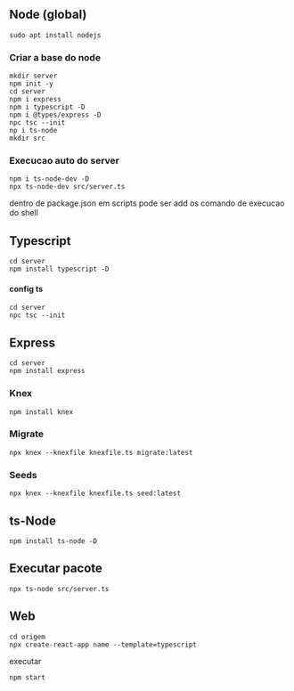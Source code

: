 ## Node (global)

~~~shell
sudo apt install nodejs
~~~

### Criar a base do node

~~~shell
mkdir server
npm init -y
cd server
npm i express
npm i typescript -D
npm i @types/express -D
npc tsc --init
np i ts-node
mkdir src 

~~~



### Execucao auto do server

~~~shell
npm i ts-node-dev -D
npx ts-node-dev src/server.ts
~~~

dentro de package.json em scripts pode ser add os comando de execucao do shell

## Typescript

~~~shell
cd server
npm install typescript -D
~~~

#### config ts

~~~shell
cd server
npc tsc --init
~~~





## Express

~~~shell
cd server
npm install express
~~~

### Knex

~~~shell
npm install knex
~~~

### Migrate

~~~shell
npx knex --knexfile knexfile.ts migrate:latest
~~~

### Seeds

~~~shell
npx knex --knexfile knexfile.ts seed:latest
~~~





## ts-Node	

~~~shell
npm install ts-node -D
~~~



## Executar pacote

~~~shell
npx ts-node src/server.ts
~~~

## Web

~~~shell
cd origem
npx create-react-app name --template=typescript
~~~

executar

~~~ shell
npm start
~~~



